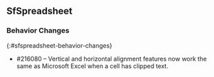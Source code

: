 ## SfSpreadsheet
 
### Behavior Changes
{:#sfspreadsheet-behavior-changes}

*	\#216080 – Vertical and horizontal alignment features now work the same as Microsoft Excel when a cell has clipped text.

